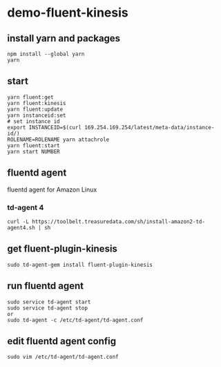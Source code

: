 # demo-fluent-kinesis

## install yarn and packages

```
npm install --global yarn
yarn
```

## start

```
yarn fluent:get
yarn fluent:kinesis
yarn fluent:update
yarn instanceid:set
# set instance id
export INSTANCEID=$(curl 169.254.169.254/latest/meta-data/instance-id/)
ROLENAME=ROLENAME yarn attachrole
yarn fluent:start
yarn start NUMBER
```

## fluentd agent

fluentd agent for Amazon Linux

### td-agent 4

```
curl -L https://toolbelt.treasuredata.com/sh/install-amazon2-td-agent4.sh | sh
```

## get fluent-plugin-kinesis

```
sudo td-agent-gem install fluent-plugin-kinesis
```

## run fluentd agent

```
sudo service td-agent start
sudo service td-agent stop
or
sudo td-agent -c /etc/td-agent/td-agent.conf
```

## edit fluentd agent config

```
sudo vim /etc/td-agent/td-agent.conf
```

